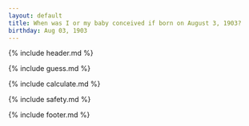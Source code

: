 ```yaml
---
layout: default
title: When was I or my baby conceived if born on August 3, 1903?
birthday: Aug 03, 1903
---
```


{% include header.md %}

{% include guess.md %}

{% include calculate.md %}

{% include safety.md %}

{% include footer.md %}



